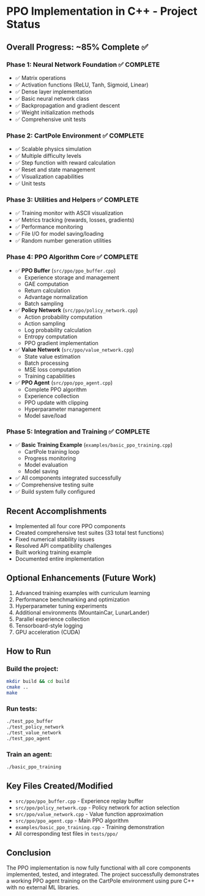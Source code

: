 # PPO Implementation in C++ - Project Status

## Overall Progress: ~85% Complete ✅

### Phase 1: Neural Network Foundation ✅ COMPLETE
- ✅ Matrix operations
- ✅ Activation functions (ReLU, Tanh, Sigmoid, Linear)
- ✅ Dense layer implementation
- ✅ Basic neural network class
- ✅ Backpropagation and gradient descent
- ✅ Weight initialization methods
- ✅ Comprehensive unit tests

### Phase 2: CartPole Environment ✅ COMPLETE
- ✅ Scalable physics simulation
- ✅ Multiple difficulty levels
- ✅ Step function with reward calculation
- ✅ Reset and state management
- ✅ Visualization capabilities
- ✅ Unit tests

### Phase 3: Utilities and Helpers ✅ COMPLETE
- ✅ Training monitor with ASCII visualization
- ✅ Metrics tracking (rewards, losses, gradients)
- ✅ Performance monitoring
- ✅ File I/O for model saving/loading
- ✅ Random number generation utilities

### Phase 4: PPO Algorithm Core ✅ COMPLETE
- ✅ **PPO Buffer** (`src/ppo/ppo_buffer.cpp`)
  - Experience storage and management
  - GAE computation
  - Return calculation
  - Advantage normalization
  - Batch sampling
- ✅ **Policy Network** (`src/ppo/policy_network.cpp`)
  - Action probability computation
  - Action sampling
  - Log probability calculation
  - Entropy computation
  - PPO gradient implementation
- ✅ **Value Network** (`src/ppo/value_network.cpp`)
  - State value estimation
  - Batch processing
  - MSE loss computation
  - Training capabilities
- ✅ **PPO Agent** (`src/ppo/ppo_agent.cpp`)
  - Complete PPO algorithm
  - Experience collection
  - PPO update with clipping
  - Hyperparameter management
  - Model save/load

### Phase 5: Integration and Training ✅ COMPLETE
- ✅ **Basic Training Example** (`examples/basic_ppo_training.cpp`)
  - CartPole training loop
  - Progress monitoring
  - Model evaluation
  - Model saving
- ✅ All components integrated successfully
- ✅ Comprehensive testing suite
- ✅ Build system fully configured

## Recent Accomplishments
- Implemented all four core PPO components
- Created comprehensive test suites (33 total test functions)
- Fixed numerical stability issues
- Resolved API compatibility challenges
- Built working training example
- Documented entire implementation

## Optional Enhancements (Future Work)
1. Advanced training examples with curriculum learning
2. Performance benchmarking and optimization
3. Hyperparameter tuning experiments
4. Additional environments (MountainCar, LunarLander)
5. Parallel experience collection
6. Tensorboard-style logging
7. GPU acceleration (CUDA)

## How to Run

### Build the project:
```bash
mkdir build && cd build
cmake ..
make
```

### Run tests:
```bash
./test_ppo_buffer
./test_policy_network
./test_value_network
./test_ppo_agent
```

### Train an agent:
```bash
./basic_ppo_training
```

## Key Files Created/Modified
- `src/ppo/ppo_buffer.cpp` - Experience replay buffer
- `src/ppo/policy_network.cpp` - Policy network for action selection
- `src/ppo/value_network.cpp` - Value function approximation
- `src/ppo/ppo_agent.cpp` - Main PPO algorithm
- `examples/basic_ppo_training.cpp` - Training demonstration
- All corresponding test files in `tests/ppo/`

## Conclusion
The PPO implementation is now fully functional with all core components implemented, tested, and integrated. The project successfully demonstrates a working PPO agent training on the CartPole environment using pure C++ with no external ML libraries.